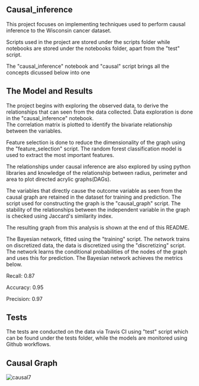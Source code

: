 ## Causal_inference
This project focuses on implementing techniques used to perform causal inference to the Wisconsin cancer dataset.

Scripts used in the project are stored under the scripts folder while notebooks are stored under the notebooks folder, apart from the "test" script.

The "causal_inference" notebook and "causal" script brings all the concepts dicussed below into one

## The Model and Results
The project begins with exploring the observed data, to derive the relationships that can seen from the data collected. Data exploration is done in the "causal_inference" notebook.  
The correlation matrix is plotted to identify the bivariate relationship between the variables.

Feature selection is done to reduce the dimensionality of the graph using the "feature_selection" script. The random forest classification model is used to extract the most important features.

The relationships under causal inference are also explored by using python libraries and knowledge of the relationship between radius, perimeter and area to plot directed acrylic graphs(DAGs).

The variables that directly cause the outcome variable as seen from the causal graph are retained in the dataset for training and
prediction. The script used for constructing the graph is the "causal_graph" script. The stability of the relationships between the independent variable in the graph is checked using Jaccard's similarity index.

The resulting graph from this analysis is shown at the end of this README.

The Bayesian network, fitted using the "training" script. The network trains on discretized data, the data is discretized using the "discretizing" script. The network learns the conditional probabilities of the nodes of the graph and uses this for prediction.
The Bayesian network achieves the metrics below.

Recall: 0.87

Accuracy: 0.95 

Precision: 0.97 

## Tests
The tests are conducted on the data via Travis CI using "test" script which can be found under the tests folder, while the models are monitored using Github workflows.

## Causal Graph
![causal7](https://user-images.githubusercontent.com/12167288/131225158-40a3f2cd-8293-4c29-a74d-f03f42ab0126.png)

